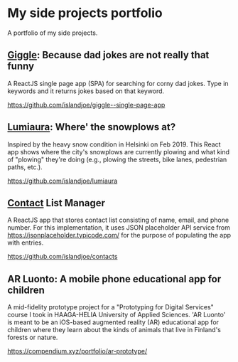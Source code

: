 
# My side projects portfolio
A portfolio of my side projects.

## [Giggle](islandjoe/giggle--single-page-app): Because dad jokes are not really that funny

A ReactJS single page app (SPA) for searching for corny dad jokes. Type in keywords and it returns jokes based on that keyword.

https://github.com/islandjoe/giggle--single-page-app

## [Lumiaura](islandjoe/lumiaura): Where' the snowplows at?

Inspired by the heavy snow condition in Helsinki on Feb 2019. This React app shows where the city's snowplows are currently plowing and what kind of "plowing" they're doing (e.g., plowing the streets, bike lanes, pedestrian paths, etc.).

https://github.com/islandjoe/lumiaura

## [Contact](islandjoe/contacts) List Manager

A ReactJS app that stores contact list consisting of name, email, and phone number. For this implementation, it uses JSON placeholder API service from https://jsonplaceholder.typicode.com/ for the purpose of populating the app with entries.

https://github.com/islandjoe/contacts

## AR Luonto: A mobile phone educational app for children

A mid-fidelity prototype project for a "Prototyping for Digital Services" course I took in HAAGA-HELIA University of Applied Sciences. 'AR Luonto' is meant to be an iOS-based augmented reality (AR) educational app for children where they learn about the kinds of animals that live in Finland's forests or nature.

https://compendium.xyz/portfolio/ar-prototype/
